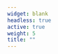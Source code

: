 ```yaml
---
widget: blank
headless: true
active: true
weight: 5
title: ""
---
```


<!-- =============================
     이미지 슬라이더 (Swiper 기반)
     ============================= -->

<!-- ✅ 임시 hover 스타일 (필요 없으면 삭제 가능) -->
<style>
  a:hover, button:hover, .btn:hover, .btn-primary:hover, .btn-slide:hover {
    transform: translateY(-2px) scale(1.04) !important;
    box-shadow: 0 12px 32px rgba(0,0,0,.2) !important;
    transition: transform .12s ease, box-shadow .12s ease !important;
  }
  [class*="card"]:hover,
  .article-card:hover,
  .project-card:hover,
  .publication-card:hover {
    transform: translateY(-6px) !important;
    box-shadow: 0 16px 40px rgba(0,0,0,.18) !important;
  }
</style>

<!-- ✅ 메뉴 hover 효과 -->
<style>
header .navbar .nav-link {
  transition: color .15s ease, background-color .15s ease, box-shadow .15s ease;
}
header .navbar .nav-link:hover {
  color: #ff6b00 !important;
  background: rgba(255, 107, 0, .12) !important;
  border-radius: .5rem;
  box-shadow: 0 4px 14px rgba(0,0,0,.08);
}
header .navbar .nav-link.active,
header .navbar .nav-link[aria-current="page"] {
  color: #ff6b00 !important;
}
header .navbar .nav-link:focus-visible {
  outline: 2px solid #ff6b00 !important;
  outline-offset: 2px;
  border-radius: .5rem;
}
.dark header .navbar .nav-link:hover,
[data-theme="dark"] header .navbar .nav-link:hover {
  color: #ffd166 !important;
  background: rgba(255, 209, 102, .12) !important;
  box-shadow: 0 4px 14px rgba(0,0,0,.25);
}
header .navbar .navbar-nav .nav-link:hover {
  color: #ff6b00 !important;
}
</style>

<!-- ✅ Swiper 스타일 -->
<link rel="stylesheet" href="https://unpkg.com/swiper@10/
